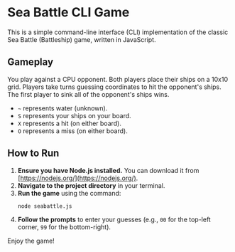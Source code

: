 # Sea Battle CLI Game

This is a simple command-line interface (CLI) implementation of the classic Sea Battle (Battleship) game, written in JavaScript.

## Gameplay

You play against a CPU opponent. Both players place their ships on a 10x10 grid. Players take turns guessing coordinates to hit the opponent's ships. The first player to sink all of the opponent's ships wins.

- `~` represents water (unknown).
- `S` represents your ships on your board.
- `X` represents a hit (on either board).
- `O` represents a miss (on either board).

## How to Run

1.  **Ensure you have Node.js installed.** You can download it from [https://nodejs.org/](https://nodejs.org/).
2.  **Navigate to the project directory** in your terminal.
3.  **Run the game** using the command:
    ```bash
    node seabattle.js
    ```
4.  **Follow the prompts** to enter your guesses (e.g., `00` for the top-left corner, `99` for the bottom-right).

Enjoy the game! 